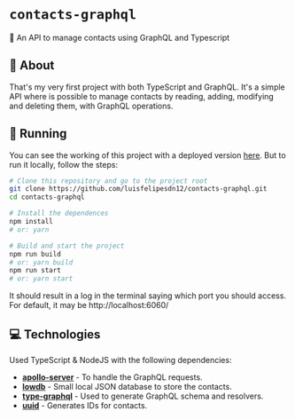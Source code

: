 # `contacts-graphql`
📕 An API to manage contacts using GraphQL and Typescript

## 📖 About
That's my very first project with both TypeScript and GraphQL. It's a simple API where is possible to manage contacts by reading, adding, modifying and deleting them, with GraphQL operations.

## 🚀 Running
You can see the working of this project with a deployed version [here](https://luis-contacts-graphql.herokuapp.com/). But to run it locally, follow the steps:

```sh
# Clone this repository and go to the project root
git clone https://github.com/luisfelipesdn12/contacts-graphql.git
cd contacts-graphql

# Install the dependences
npm install
# or: yarn

# Build and start the project
npm run build
# or: yarn build
npm run start
# or: yarn start
``` 

It should result in a log in the terminal saying which port you should access. For default, it may be http://localhost:6060/

## 💻 Technologies
Used TypeScript & NodeJS with the following dependencies:

- [**apollo-server**](https://github.com/apollographql/apollo-server) - To handle the GraphQL requests.
- [**lowdb**](https://github.com/typicode/lowdb) - Small local JSON database to store the contacts.
- [**type-graphql**](https://typegraphql.com/) - Used to generate GraphQL schema and resolvers.
- [**uuid**](https://github.com/uuidjs/uuid) - Generates IDs for contacts.
